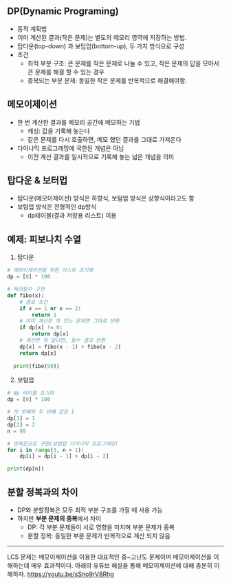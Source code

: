 ## DP(Dynamic Programing)
  * 동적 계획법
  * 이미 계산된 결과(작은 문제)는 별도의 메모리 영역에 저장하는 방법.
  * 탑다운(top-down) 과 보텁업(bottom-up), 두 가지 방식으로 구성
  * 조건
    - 최적 부분 구조: 큰 문제를 작은 문제로 나눌 수 있고, 작은 문제의 답을 모아서 큰 문제를 해결 할 수 있는 경우
    - 중복되는 부분 문제: 동일한 작은 문제를 반복적으로 해결해야함.

## 메모이제이션
  * 한 번 계산한 결과를 메모리 공간에 메모하는 기법
    - 캐싱: 값을 기록해 놓는다
    - 같은 문제를 다시 호출하면, 메모 했던 결과를 그대로 가져온다
  * 다이나믹 프로그래밍에 국한된 개념은 아님
    - 이전 계산 결과를 일시적으로 기록해 놓는 넓은 개념을 의미

## 탑다운 & 보터멉
  * 탑다운(메모이제이션) 방식은 하향식, 보텀업 방식은 상향식이라고도 함
  * 보텀업 방식은 전형적인 dp방식
    - dp테이블(결과 저장용 리스트) 이용

## 예제: 피보나치 수열
   1. 탑다운
```python
# 메모이제이션을 위한 리스트 초기화
dp = [0] * 100

# 재귀함수 구현
def fibo(x):
    # 종료 조건
    if x == 1 or x == 2:
        return 1
    # 이미 계산한 적 있는 문제면 그대로 반환
    if dp[x] != 0:
        return dp[x]
    # 계산한 적 없다면, 함수 결과 반환
    dp[x] = fibo(x - 1) + fibo(x - 2)
    return dp[x]
  
  print(fibo(99))
  ```
   2. 보텀업
  ```python
  # dp 테이블 초기화
  dp = [0] * 100
  
  # 첫 번째와 두 번째 값은 1
  dp[1] = 1
  dp[2] = 2
  n = 99
  
  # 반복문으로 구현(보텀업 다이나믹 프로그래밍)
  for i in range(3, n + 1):
      dp[i] = dp[i - 1] + dp[i - 2]
  
  print(dp[n])
  ```
 ## 분할 정복과의 차이
   * DP와 분할정복은 모두 최적 부분 구조를 가질 때 사용 가능
   * 하지만 **부분 문제의 중복**에서 차이
     - DP: 각 부분 문제들이 서로 영향을 미치며 부분 문제가 중복
     - 분할 정복: 동일한 부분 문제가 반복적으로 계산 되지 않음
 
 ---
 LCS 문제는 메모이제이션을 이용한 대표적인 중~고난도 문제이며 메모이제이션을 이해하는데 매우 효과적이다.
 아래의 유튜브 해설을 통해 메모이제이션에 대해 충분히 이해하자.
 https://youtu.be/sSno9rV8Rhg

 
